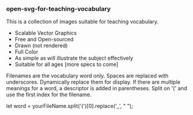 ### open-svg-for-teaching-vocabulary
This is a collection of images suitable for teaching vocabulary.

* Scalable Vector Graphics
* Free and Open-sourced
* Drawn (not rendered)
* Full Color 
* As simple as will illustrate the subject effectively 
* Suitable for all ages [more specs to come]

Filenames are the vocabulary word only.
Spaces are replaced with underscores. 
  Dynamically replace them for display.
If there are multiple meanings for a word, a descriptor is added in parentheses.
  Split on '(' and use the first index for the filename.
  
let word = yourFileName.split('(')[0].replace('_', " ");